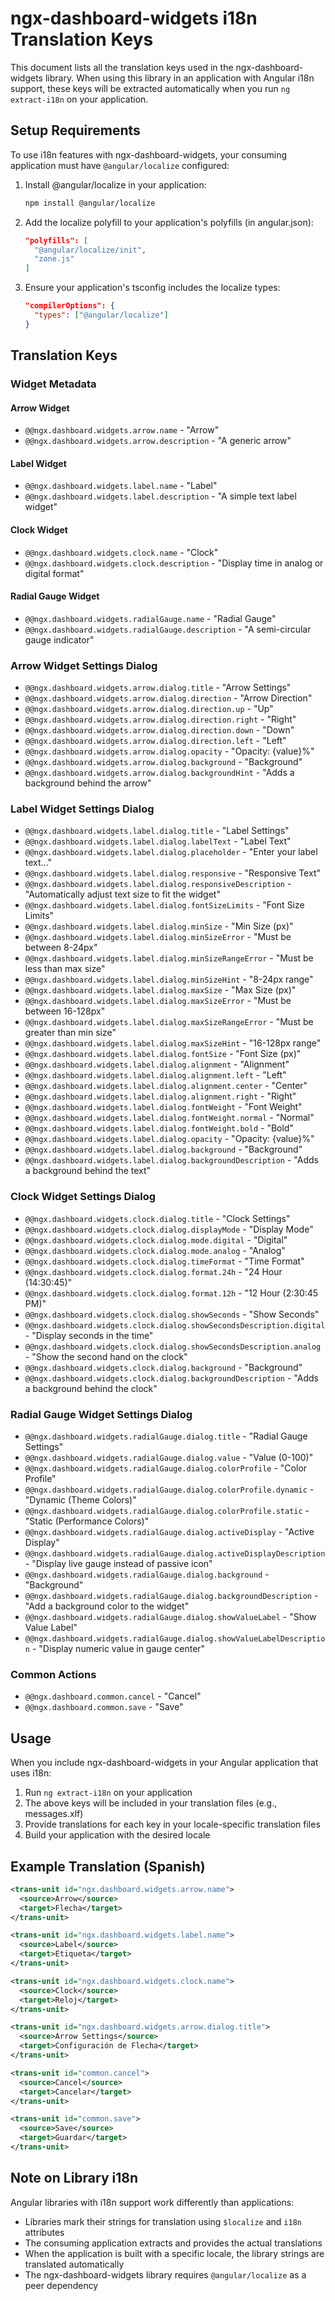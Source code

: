 # ngx-dashboard-widgets i18n Translation Keys

This document lists all the translation keys used in the ngx-dashboard-widgets library. When using this library in an application with Angular i18n support, these keys will be extracted automatically when you run `ng extract-i18n` on your application.

## Setup Requirements

To use i18n features with ngx-dashboard-widgets, your consuming application must have `@angular/localize` configured:

1. Install @angular/localize in your application:

   ```bash
   npm install @angular/localize
   ```

2. Add the localize polyfill to your application's polyfills (in angular.json):

   ```json
   "polyfills": [
     "@angular/localize/init",
     "zone.js"
   ]
   ```

3. Ensure your application's tsconfig includes the localize types:
   ```json
   "compilerOptions": {
     "types": ["@angular/localize"]
   }
   ```

## Translation Keys

### Widget Metadata

#### Arrow Widget

- `@@ngx.dashboard.widgets.arrow.name` - "Arrow"
- `@@ngx.dashboard.widgets.arrow.description` - "A generic arrow"

#### Label Widget

- `@@ngx.dashboard.widgets.label.name` - "Label"
- `@@ngx.dashboard.widgets.label.description` - "A simple text label widget"

#### Clock Widget

- `@@ngx.dashboard.widgets.clock.name` - "Clock"
- `@@ngx.dashboard.widgets.clock.description` - "Display time in analog or digital format"

#### Radial Gauge Widget

- `@@ngx.dashboard.widgets.radialGauge.name` - "Radial Gauge"
- `@@ngx.dashboard.widgets.radialGauge.description` - "A semi-circular gauge indicator"

### Arrow Widget Settings Dialog

- `@@ngx.dashboard.widgets.arrow.dialog.title` - "Arrow Settings"
- `@@ngx.dashboard.widgets.arrow.dialog.direction` - "Arrow Direction"
- `@@ngx.dashboard.widgets.arrow.dialog.direction.up` - "Up"
- `@@ngx.dashboard.widgets.arrow.dialog.direction.right` - "Right"
- `@@ngx.dashboard.widgets.arrow.dialog.direction.down` - "Down"
- `@@ngx.dashboard.widgets.arrow.dialog.direction.left` - "Left"
- `@@ngx.dashboard.widgets.arrow.dialog.opacity` - "Opacity: {value}%"
- `@@ngx.dashboard.widgets.arrow.dialog.background` - "Background"
- `@@ngx.dashboard.widgets.arrow.dialog.backgroundHint` - "Adds a background behind the arrow"

### Label Widget Settings Dialog

- `@@ngx.dashboard.widgets.label.dialog.title` - "Label Settings"
- `@@ngx.dashboard.widgets.label.dialog.labelText` - "Label Text"
- `@@ngx.dashboard.widgets.label.dialog.placeholder` - "Enter your label text..."
- `@@ngx.dashboard.widgets.label.dialog.responsive` - "Responsive Text"
- `@@ngx.dashboard.widgets.label.dialog.responsiveDescription` - "Automatically adjust text size to fit the widget"
- `@@ngx.dashboard.widgets.label.dialog.fontSizeLimits` - "Font Size Limits"
- `@@ngx.dashboard.widgets.label.dialog.minSize` - "Min Size (px)"
- `@@ngx.dashboard.widgets.label.dialog.minSizeError` - "Must be between 8-24px"
- `@@ngx.dashboard.widgets.label.dialog.minSizeRangeError` - "Must be less than max size"
- `@@ngx.dashboard.widgets.label.dialog.minSizeHint` - "8-24px range"
- `@@ngx.dashboard.widgets.label.dialog.maxSize` - "Max Size (px)"
- `@@ngx.dashboard.widgets.label.dialog.maxSizeError` - "Must be between 16-128px"
- `@@ngx.dashboard.widgets.label.dialog.maxSizeRangeError` - "Must be greater than min size"
- `@@ngx.dashboard.widgets.label.dialog.maxSizeHint` - "16-128px range"
- `@@ngx.dashboard.widgets.label.dialog.fontSize` - "Font Size (px)"
- `@@ngx.dashboard.widgets.label.dialog.alignment` - "Alignment"
- `@@ngx.dashboard.widgets.label.dialog.alignment.left` - "Left"
- `@@ngx.dashboard.widgets.label.dialog.alignment.center` - "Center"
- `@@ngx.dashboard.widgets.label.dialog.alignment.right` - "Right"
- `@@ngx.dashboard.widgets.label.dialog.fontWeight` - "Font Weight"
- `@@ngx.dashboard.widgets.label.dialog.fontWeight.normal` - "Normal"
- `@@ngx.dashboard.widgets.label.dialog.fontWeight.bold` - "Bold"
- `@@ngx.dashboard.widgets.label.dialog.opacity` - "Opacity: {value}%"
- `@@ngx.dashboard.widgets.label.dialog.background` - "Background"
- `@@ngx.dashboard.widgets.label.dialog.backgroundDescription` - "Adds a background behind the text"

### Clock Widget Settings Dialog

- `@@ngx.dashboard.widgets.clock.dialog.title` - "Clock Settings"
- `@@ngx.dashboard.widgets.clock.dialog.displayMode` - "Display Mode"
- `@@ngx.dashboard.widgets.clock.dialog.mode.digital` - "Digital"
- `@@ngx.dashboard.widgets.clock.dialog.mode.analog` - "Analog"
- `@@ngx.dashboard.widgets.clock.dialog.timeFormat` - "Time Format"
- `@@ngx.dashboard.widgets.clock.dialog.format.24h` - "24 Hour (14:30:45)"
- `@@ngx.dashboard.widgets.clock.dialog.format.12h` - "12 Hour (2:30:45 PM)"
- `@@ngx.dashboard.widgets.clock.dialog.showSeconds` - "Show Seconds"
- `@@ngx.dashboard.widgets.clock.dialog.showSecondsDescription.digital` - "Display seconds in the time"
- `@@ngx.dashboard.widgets.clock.dialog.showSecondsDescription.analog` - "Show the second hand on the clock"
- `@@ngx.dashboard.widgets.clock.dialog.background` - "Background"
- `@@ngx.dashboard.widgets.clock.dialog.backgroundDescription` - "Adds a background behind the clock"

### Radial Gauge Widget Settings Dialog

- `@@ngx.dashboard.widgets.radialGauge.dialog.title` - "Radial Gauge Settings"
- `@@ngx.dashboard.widgets.radialGauge.dialog.value` - "Value (0-100)"
- `@@ngx.dashboard.widgets.radialGauge.dialog.colorProfile` - "Color Profile"
- `@@ngx.dashboard.widgets.radialGauge.dialog.colorProfile.dynamic` - "Dynamic (Theme Colors)"
- `@@ngx.dashboard.widgets.radialGauge.dialog.colorProfile.static` - "Static (Performance Colors)"
- `@@ngx.dashboard.widgets.radialGauge.dialog.activeDisplay` - "Active Display"
- `@@ngx.dashboard.widgets.radialGauge.dialog.activeDisplayDescription` - "Display live gauge instead of passive icon"
- `@@ngx.dashboard.widgets.radialGauge.dialog.background` - "Background"
- `@@ngx.dashboard.widgets.radialGauge.dialog.backgroundDescription` - "Add a background color to the widget"
- `@@ngx.dashboard.widgets.radialGauge.dialog.showValueLabel` - "Show Value Label"
- `@@ngx.dashboard.widgets.radialGauge.dialog.showValueLabelDescription` - "Display numeric value in gauge center"

### Common Actions

- `@@ngx.dashboard.common.cancel` - "Cancel"
- `@@ngx.dashboard.common.save` - "Save"

## Usage

When you include ngx-dashboard-widgets in your Angular application that uses i18n:

1. Run `ng extract-i18n` on your application
2. The above keys will be included in your translation files (e.g., messages.xlf)
3. Provide translations for each key in your locale-specific translation files
4. Build your application with the desired locale

## Example Translation (Spanish)

```xml
<trans-unit id="ngx.dashboard.widgets.arrow.name">
  <source>Arrow</source>
  <target>Flecha</target>
</trans-unit>

<trans-unit id="ngx.dashboard.widgets.label.name">
  <source>Label</source>
  <target>Etiqueta</target>
</trans-unit>

<trans-unit id="ngx.dashboard.widgets.clock.name">
  <source>Clock</source>
  <target>Reloj</target>
</trans-unit>

<trans-unit id="ngx.dashboard.widgets.arrow.dialog.title">
  <source>Arrow Settings</source>
  <target>Configuración de Flecha</target>
</trans-unit>

<trans-unit id="common.cancel">
  <source>Cancel</source>
  <target>Cancelar</target>
</trans-unit>

<trans-unit id="common.save">
  <source>Save</source>
  <target>Guardar</target>
</trans-unit>
```

## Note on Library i18n

Angular libraries with i18n support work differently than applications:

- Libraries mark their strings for translation using `$localize` and `i18n` attributes
- The consuming application extracts and provides the actual translations
- When the application is built with a specific locale, the library strings are translated automatically
- The ngx-dashboard-widgets library requires `@angular/localize` as a peer dependency
